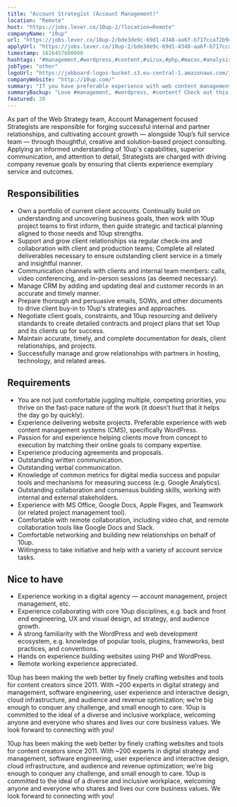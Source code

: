 ```yaml
---
title: "Account Strategist (Account Management)"
location: "Remote"
host: "https://jobs.lever.co/10up-2/?location=Remote"
companyName: "10up"
url: "https://jobs.lever.co/10up-2/bde3de9c-69d1-4348-aa6f-b717cca72b94"
applyUrl: "https://jobs.lever.co/10up-2/bde3de9c-69d1-4348-aa6f-b717cca72b94/apply"
timestamp: 1616457600000
hashtags: "#management,#wordpress,#content,#ui/ux,#php,#macos,#analysis,#crm,#optimization"
jobType: "other"
logoUrl: "https://jobboard-logos-bucket.s3.eu-central-1.amazonaws.com/10up"
companyWebsite: "http://10up.com/"
summary: "If you have preferable experience with web content management systems, 10up is looking for someone with your skillset."
summaryBackup: "Love #management, #wordpress, #content? Check out this job post!"
featured: 20
---
```


As part of the Web Strategy team, Account Management focused Strategists are responsible for forging successful internal and partner relationships, and cultivating account growth — alongside 10up’s full service team — through thoughtful, creative and solution-based project consulting. Applying an informed understanding of 10up's capabilities, superior communication, and attention to detail, Strategists are charged with driving company revenue goals by ensuring that clients experience exemplary service and outcomes.

## Responsibilities

*   Own a portfolio of current client accounts. Continually build on understanding and uncovering business goals, then work with 10up project teams to first inform, then guide strategic and tactical planning aligned to those needs and 10up strengths.
*   Support and grow client relationships via regular check-ins and collaboration with client and production teams; Complete all related deliverables necessary to ensure outstanding client service in a timely and insightful manner.
*   Communication channels with clients and internal team members: calls, video conferencing, and in-person sessions (as deemed necessary).
*   Manage CRM by adding and updating deal and customer records in an accurate and timely manner.
*   Prepare thorough and persuasive emails, SOWs, and other documents to drive client buy-in to 10up's strategies and approaches.
*   Negotiate client goals, constraints, and 10up resourcing and delivery standards to create detailed contracts and project plans that set 10up and its clients up for success.
*   Maintain accurate, timely, and complete documentation for deals, client relationships, and projects.
*   Successfully manage and grow relationships with partners in hosting, technology, and related areas.

## Requirements

*   You are not just comfortable juggling multiple, competing priorities, you thrive on the fast-pace nature of the work (it doesn’t hurt that it helps the day go by quickly).
*   Experience delivering website projects. Preferable experience with web content management systems (CMS), specifically WordPress.
*   Passion for and experience helping clients move from concept to execution by matching their online goals to company expertise.
*   Experience producing agreements and proposals.
*   Outstanding written communication.
*   Outstanding verbal communication.
*   Knowledge of common metrics for digital media success and popular tools and mechanisms for measuring success (e.g. Google Analytics).
*   Outstanding collaboration and consensus building skills, working with internal and external stakeholders.
*   Experience with MS Office, Google Docs, Apple Pages, and Teamwork (or related project management tool).
*   Comfortable with remote collaboration, including video chat, and remote collaboration tools like Google Docs and Slack.
*   Comfortable networking and building new relationships on behalf of 10up.
*   Willingness to take initiative and help with a variety of account service tasks.

## Nice to have

*   Experience working in a digital agency — account management, project management, etc.
*   Experience collaborating with core 10up disciplines, e.g. back and front end engineering, UX and visual design, ad strategy, and audience growth.
*   A strong familiarity with the WordPress and web development ecosystem, e.g. knowledge of popular tools, plugins, frameworks, best practices, and conventions.
*   Hands on experience building websites using PHP and WordPress.
*   Remote working experience appreciated.

10up has been making the web better by finely crafting websites and tools for content creators since 2011. With ~200 experts in digital strategy and management, software engineering, user experience and interactive design, cloud infrastructure, and audience and revenue optimization; we’re big enough to conquer any challenge, and small enough to care. 10up is committed to the ideal of a diverse and inclusive workplace, welcoming anyone and everyone who shares and lives our core business values. We look forward to connecting with you! 

10up has been making the web better by finely crafting websites and tools for content creators since 2011. With ~200 experts in digital strategy and management, software engineering, user experience and interactive design, cloud infrastructure, and audience and revenue optimization; we’re big enough to conquer any challenge, and small enough to care. 10up is committed to the ideal of a diverse and inclusive workplace, welcoming anyone and everyone who shares and lives our core business values. We look forward to connecting with you!
